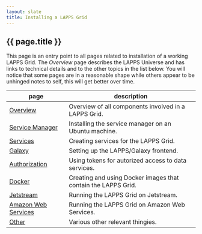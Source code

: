 ```yaml
---
layout: slate
title: Installing a LAPPS Grid
---
```


## {{ page.title }}

This page is an entry point to all pages related to installation of a working LAPPS Grid. The *Overview* page describes the LAPPS Universe and has links to technical details and to the other topics in the list below. You will notice that some pages are in a reasonable shape while others appear to be unhinged notes to self, this will get better over time.

| page                                  |  description
| ------------------------------------- | -------------------------------------------------------------
| [Overview](overview.md)               | Overview of all components involved in a LAPPS Grid. 
| [Service Manager](service_manager.md) | Installing the service manager on an Ubuntu machine.
| [Services](services.md)               | Creating services for the LAPPS Grid.
| [Galaxy](galaxy.md)                   | Setting up the LAPPS/Galaxy frontend.
| [Authorization](authorization.md)     | Using tokens for autorized access to data services.
| [Docker](docker.md)                   | Creating and using Docker images that contain the LAPPS Grid.
| [Jetstream](jetstream.md)             | Running the LAPPS Grid on Jetstream.
| [Amazon Web Services](aws.md)         | Running the LAPPS Grid on Amazon Web Services.
| [Other](other.md)                     | Various other relevant thingies.
